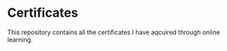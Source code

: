 # Certificates
This repository contains all the certificates I have aqcuired through online learning.
